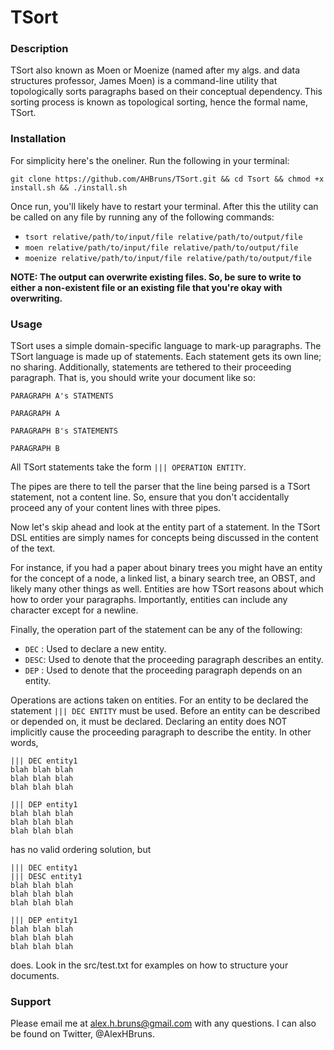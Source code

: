 # TSort

### Description

TSort also known as Moen or Moenize (named after my algs. and data 
structures professor, James Moen) is a command-line utility that topologically 
sorts paragraphs based on their conceptual dependency. This sorting process is 
known as topological sorting, hence the formal name, TSort.

### Installation

For simplicity here's the oneliner. Run the following in your terminal:

`git clone https://github.com/AHBruns/TSort.git && cd Tsort && chmod +x install.sh && ./install.sh`

Once run, you'll likely have to restart your terminal. After this the utility
 can be called on any file by running any of the following commands:
 
 - `tsort relative/path/to/input/file relative/path/to/output/file`
 - `moen relative/path/to/input/file relative/path/to/output/file`
 - `moenize relative/path/to/input/file relative/path/to/output/file`
 
 **NOTE: The output can overwrite existing files. So, be sure to write to 
 either a non-existent file or an existing file that you're okay with 
 overwriting.**
 

### Usage

TSort uses a simple domain-specific language to mark-up paragraphs. The 
TSort language is made up of statements. Each statement gets its own line; no 
sharing. Additionally, statements are tethered to their proceeding paragraph. 
That is, you should write your document like so:
```
PARAGRAPH A's STATMENTS

PARAGRAPH A

PARAGRAPH B's STATEMENTS

PARAGRAPH B

``` 
All TSort statements take the form `||| OPERATION ENTITY`.
 
The pipes are there to tell the parser that the line being parsed is a TSort statement, 
not a content line. So, ensure that you don't accidentally proceed any of 
your content lines with three pipes.

Now let's skip ahead and look at the entity part of a statement. In the 
TSort DSL entities are simply names for concepts being discussed in the 
content of the text.

For instance, if you had a paper about binary trees you 
might have an entity for the concept of a node, a linked list, a binary 
search tree, an OBST, and likely many other things as well. Entities are how 
TSort reasons about which how to order your paragraphs. Importantly, entities
 can include any character except for a newline.

Finally, the operation part of the statement can be any of the following:

- `DEC` : Used to declare a new entity.
- `DESC`: Used to denote that the proceeding paragraph describes an entity.
- `DEP` : Used to denote that the proceeding paragraph depends on an entity.

Operations are actions taken on entities. For an entity to be declared the 
statement `||| DEC ENTITY` must be used. Before an entity can be described or
 depended on, it must be declared. Declaring an entity does NOT implicitly 
 cause the proceeding paragraph to describe the entity. In other words,
```
||| DEC entity1
blah blah blah
blah blah blah
blah blah blah

||| DEP entity1
blah blah blah
blah blah blah
blah blah blah
```
has no valid ordering solution, but
```
||| DEC entity1
||| DESC entity1
blah blah blah
blah blah blah
blah blah blah

||| DEP entity1
blah blah blah
blah blah blah
blah blah blah
```
does. Look in the src/test.txt for examples on how to structure your 
documents.

### Support

Please email me at alex.h.bruns@gmail.com with any questions. I can also be 
found on Twitter, @AlexHBruns.



